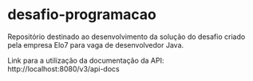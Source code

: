 # desafio-programacao
Repositório destinado ao desenvolvimento da solução do desafio criado pela empresa Elo7 para vaga de desenvolvedor Java.

Link para a utilização da documentação da API: http://localhost:8080/v3/api-docs